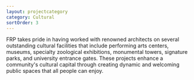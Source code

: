 ```yaml
---
layout: projectcategory
category: Cultural
sortOrder: 3
---
```

FRP takes pride in having worked with renowned architects on several outstanding cultural facilities that include performing arts centers, museums, specialty zoological exhibitions, monumental towers, signature parks, and university entrance gates. These projects enhance a community\'s cultural capital through creating dynamic and welcoming public spaces that all people can enjoy.



































